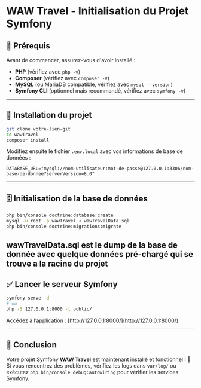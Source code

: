 # WAW Travel - Initialisation du Projet Symfony

## 📌 Prérequis
Avant de commencer, assurez-vous d'avoir installé :

- **PHP** (vérifiez avec `php -v`)
- **Composer** (vérifiez avec `composer -V`)
- **MySQL** (ou MariaDB compatible, vérifiez avec `mysql --version`)
- **Symfony CLI** (optionnel mais recommandé, vérifiez avec `symfony -v`)

---

## 🚀 Installation du projet

```bash
git clone votre-lien-git
cd wawTravel
composer install
```

Modifiez ensuite le fichier `.env.local` avec vos informations de base de données :

```dotenv
DATABASE_URL="mysql://nom-utilisateur:mot-de-passe@127.0.0.1:3306/nom-base-de-donnee?serverVersion=8.0"
```

---

## 🗄️ Initialisation de la base de données

```bash
php bin/console doctrine:database:create
mysql -u root -p wawTravel < wawTravelData.sql
php bin/console doctrine:migrations:migrate
```
wawTravelData.sql est le dump de la base de donnée avec quelque données pré-chargé qui se trouve a la racine du projet
---

## ✅ Lancer le serveur Symfony

```bash
symfony serve -d
# ou
php -S 127.0.0.1:8000 -t public/
```

Accédez à l’application : [http://127.0.0.1:8000/](http://127.0.0.1:8000/)

---


## 📜 Conclusion
Votre projet Symfony **WAW Travel** est maintenant installé et fonctionnel ! 🚀
Si vous rencontrez des problèmes, vérifiez les logs dans `var/log/` ou exécutez `php bin/console debug:autowiring` pour vérifier les services Symfony.


